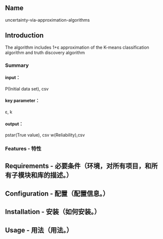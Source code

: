 
## Name
uncertainty-via-approximation-algorithms

## Introduction
The algorithm includes  1+ε approximation of the K-means classification algorithm and  truth discovery algorithm

### Summary
#### input：
P(Initial data set), csv
#### key parameter：
ε, k
#### output：
pstar(True value), csv
w(Reliability),csv

### Features - 特性

## Requirements - 必要条件（环境，对所有项目，和所有子模块和库的描述。）

## Configuration - 配置（配置信息。）

## Installation - 安装（如何安装。）

## Usage - 用法（用法。）
